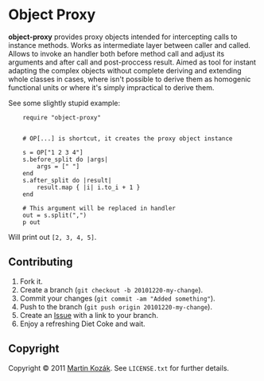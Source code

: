 Object Proxy
============

**object-proxy** provides proxy objects intended for intercepting calls 
to instance methods. Works as intermediate layer between caller and 
called. Allows to invoke an handler both before method call and adjust 
its  arguments and after call and post-proccess result. Aimed as tool 
for instant adapting the complex objects without complete deriving and 
extending whole classes in cases, where isn't possible to derive them 
as homogenic functional units or where it's simply impractical to 
derive them.

See some slightly stupid example:

        require "object-proxy"


        # OP[...] is shortcut, it creates the proxy object instance
        
        s = OP["1 2 3 4"]
        s.before_split do |args|
            args = [" "]
        end
        s.after_split do |result|
            result.map { |i| i.to_i + 1 }
        end
        
        # This argument will be replaced in handler
        out = s.split(",")
        p out
        
Will print out `[2, 3, 4, 5]`.
        
Contributing
------------

1. Fork it.
2. Create a branch (`git checkout -b 20101220-my-change`).
3. Commit your changes (`git commit -am "Added something"`).
4. Push to the branch (`git push origin 20101220-my-change`).
5. Create an [Issue][3] with a link to your branch.
6. Enjoy a refreshing Diet Coke and wait.

Copyright
---------

Copyright &copy; 2011 [Martin Kozák][4]. See `LICENSE.txt` for
further details.

[3]: http://github.com/martinkozak/object-proxy/issues
[4]: http://www.martinkozak.net/
